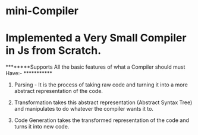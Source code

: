 # mini-Compiler

# Implemented a Very Small Compiler in Js from Scratch.

********Supports All the basic features of what a Compiler should must Have:- ***********

1. Parsing - It is the process of taking raw code and turning it into a more abstract
   representation of the code.

2. Transformation takes this abstract representation (Abstract Syntax Tree) and manipulates to do
   whatever the compiler wants it to.
    
3. Code Generation takes the transformed representation of the code and turns it into new code.
